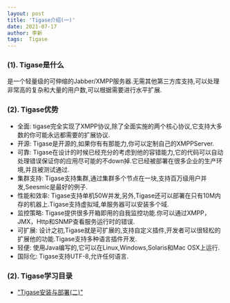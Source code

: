 ```yaml
---
layout: post
title: 'Tigase介绍(一)' 
date: 2021-07-17
author: 李新
tags:  Tigase 
---
```


### (1). Tigase是什么
是一个轻量级的可伸缩的Jabber/XMPP服务器.无需其他第三方库支持,可以处理非常高的复杂和大量的用户数,可以根据需要进行水平扩展. 

### (2). Tigase优势
+ 全面: tigase完全实现了XMPP协议,除了全面实施的两个核心协议,它支持大多数的你可能永远都需要的扩展协议.  
+ 开源: Tigase是开源的,如果你有有那能力,你可以定制自己的XMPPServer. 
+ 可靠: Tigase在设计的时候已经充分的考虑到他的容错能力,它的代码可以自动处理错误保证你的应用尽可能的不down掉.它已经被部署在很多企业的生产环境,并且被测试通过. 
+ 集群支持: Tigase支持集群,通过集群多个节点在一块,支持百万级用户并发,Seesmic是最好的例子. 
+ 性能和效率: Tigase支持单机50W并发,另外,Tigase还可以部署在只有10M内存的机器上.Tigase支持虚拟域,单服务器可以安装多个域. 
+ 监控策略: Tigase提供很多开箱即用的自我监控功能.你可以通过XMPP，JMX，Http和SNMP查看服务运行时的错误.
+ 可扩展: 设计之初,Tigase就是可扩展的,支持自定义插件,开发者可以很轻松的扩展他的功能.Tigase支持多种语言插件开发. 
+ 轻便: 使用Java编写的,它可以在Linux,Windows,Solaris和Mac OSX上运行.
+ 国际化: Tigase支持UTF-8,允许任何语言.

### (2). Tigase学习目录
+ ["Tigase安装与部署(二)"](/2021/07/17/Tigase-Install-Deploy.html)   
